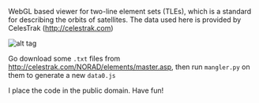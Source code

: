 WebGL based viewer for two-line element sets (TLEs), which is a standard for describing the orbits of satellites. The data used here is provided by CelesTrak (http://celestrak.com)

![alt tag](https://raw.github.com/sqaxomonophonen/satellite/master/media/screenshot.jpg)

Go download some `.txt` files from  http://celestrak.com/NORAD/elements/master.asp, then run `mangler.py` on them to generate a new `data0.js`

I place the code in the public domain. Have fun!

